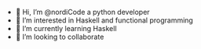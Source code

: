 - 👋 Hi, I’m @nordiCode a python developer
- 👀 I’m interested in Haskell and functional programming
- 🌱 I’m currently learning Haskell
- 💞️ I’m looking to collaborate 


<!---
nordiCode/nordiCode is a ✨ special ✨ repository because its `README.md` (this file) appears on your GitHub profile.
You can click the Preview link to take a look at your changes.
--->
